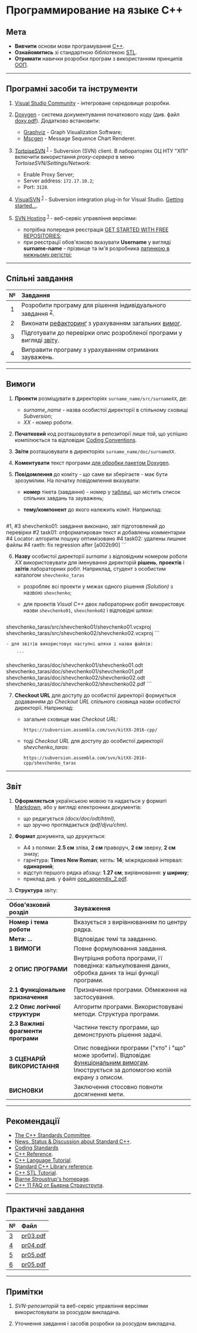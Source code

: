 # Программирование на языке C++

## Мета

- **Вивчити** основи мови програмування [C++](https://ru.wikipedia.org/wiki/C%2B%2B).
- **Ознайомитись** зі стандартною бібліотекою [STL](https://ru.wikipedia.org/wiki/%D0%A1%D1%82%D0%B0%D0%BD%D0%B4%D0%B0%D1%80%D1%82%D0%BD%D0%B0%D1%8F_%D0%B1%D0%B8%D0%B1%D0%BB%D0%B8%D0%BE%D1%82%D0%B5%D0%BA%D0%B0_%D1%88%D0%B0%D0%B1%D0%BB%D0%BE%D0%BD%D0%BE%D0%B2).
- **Отримати** навички розробки програм з використанням принципів [ООП](https://ru.wikipedia.org/wiki/%D0%9E%D0%B1%D1%8A%D0%B5%D0%BA%D1%82%D0%BD%D0%BE-%D0%BE%D1%80%D0%B8%D0%B5%D0%BD%D1%82%D0%B8%D1%80%D0%BE%D0%B2%D0%B0%D0%BD%D0%BD%D0%BE%D0%B5_%D0%BF%D1%80%D0%BE%D0%B3%D1%80%D0%B0%D0%BC%D0%BC%D0%B8%D1%80%D0%BE%D0%B2%D0%B0%D0%BD%D0%B8%D0%B5).

---

<span id="soft"></span>
## Програмні засоби та інструменти

1. [Visual Studio Community](https://www.visualstudio.com/free-developer-offers/) - інтегроване середовище розробки.

2. [Doxygen](http://www.stack.nl/~dimitri/doxygen/download.html#srcbin) <span id="doxy"></span> - система документування початкового коду (див. файл [doxy.pdf](https://sourceforge.net/p/se-khpi/code/HEAD/tree/doc/doxy.pdf?format=raw)). Додатково встановити:
	- [Graphviz](http://www.graphviz.org/Download.php) - Graph Visualization Software;
	- [Mscgen](http://www.mcternan.me.uk/mscgen/) - Message Sequence Chart Renderer.

3. [TortoiseSVN](http://tortoisesvn.net/downloads.html) <sup><abbr title="SVN-репозиторій використовувати за розсудом викладача">[1](#note_svn)</abbr></sup> - Subversion (SVN) client. В лабораторіях ОЦ НТУ "ХПІ" включити використання *proxy-сервера* в меню *TortoiseSVN/Settings/Network*:
	- Enable Proxy Server;
	- Server address: `172.17.10.2`;
	- Port: `3128`.

4. [VisualSVN](https://www.visualsvn.com/visualsvn/download/) <sup><abbr title="SVN-репозиторій використовувати за розсудом викладача">[1](#note_svn)</abbr></sup> - Subversion integration plug-in for Visual Studio. [Getting started...](https://www.visualsvn.com/visualsvn/getting-started/).

5. [SVN Hosting](https://github.com) <sup><abbr title="Використовувати за розсудом викладача">[1](#note_svn)</abbr></sup> - веб-сервіс управління версіями:
	- потрібна попередня реєстрація [GET STARTED WITH FREE REPOSITORIES](https://www.assembla.com/repositories);
	- при реєстрації обов'язково вказувати **Username** у вигляді **surname-name** - прізвище та ім'я розробника [латинкою в нижньому регістрі](http://translit.kh.ua/?lat&passport);

---

<span id="lab_todo"></span>
## Спільні завдання

|  №  | Завдання |
|:---:|:---------|
|  1  | Розробити програму для рішення індивідуального завдання <sup><abbr title="Уточнення завдання за розсудом викладача">[2](#note_summary)</abbr></sup>. |
|  2  | Виконати [рефакторинґ](https://refactoring.guru/) з урахуванням загальних [вимог](#lab_requirements). |
|  3  | Підготувати до перевірки опис розробленої програми у вигляді [звіту](#lab_report). |
|  4  | Виправити програму з урахуванням отриманих зауважень. |

---

<span id="lab_requirements"></span>
## Вимоги

1. **Проекти** розміщувати в директоріях `surname_name/src/surnameXX`, де:
	- *surname_name* - назва особистої директорії в спільному сховищі *Subversion*;
	- *XX* - номер роботи.

2. **Початковий** код розташовувати в репозиторії лише той, що успішно компілюється та відповідає [Coding Conventions](https://www.assembla.com/spaces/kit25a-2016-cpp/subversion/source/HEAD/!nfo/doc/cpp_coding_conventions.pdf?_format=raw).

3. **Звіти** розташовувати в директоріях `surname_name/doc/surnameXX`.

4. **Коментувати** текст програми [для обробки пакетом Doxygen](https://www.assembla.com/spaces/kit25a-2016-cpp/subversion/source/HEAD/!nfo/doc/doxy.pdf?_format=raw).

5. **Повідомлення** до коміту - що саме ви зберігаєте - має бути зрозумілим. На початку повідомлення вказувати:
	- **номер** тікета (завдання) - номер у [таблиці](#lab_todo), що містить список спільних завдань та зауважень;
	- **тему/компонент** до якого належить коміт. Наприклад:

		```
#1, #3 shevchenko01: завдання виконано, звіт підготовлений до перевірки
#2 task01: отформатирован текст и добавлены комментарии
#4 Locator: алгоритм пошуку оптимізовано
#4 task02: удалены лишние файлы
#4 raeth: fix regression after [a002b90]
		```

6. **Назву** особистої директорії *surname* з відповідним номером роботи *XX* використовувати для іменування директорій **рішень**, **проектів** і **звітів** лабораторних робіт. Наприклад, студент з особистим каталогом `shevchenko_taras`
	- розробляє всі проекти у межах одного рішення *(Solution)* з назвою `shevchenko`;
	- для проектів *Visual C++* двох лабораторних робіт використовує назви `shevchenko01`, `shevchenko02` і відповідні шляхи:

		```
shevchenko_taras/src/shevchenko01/shevchenko01.vcxproj
shevchenko_taras/src/shevchenko02/shevchenko02.vcxproj
		```

	- для звітів використовує наступні шляхи і назви файлів:

		```
shevchenko_taras/doc/shevchenko01/shevchenko01.odt
shevchenko_taras/doc/shevchenko01/shevchenko01.pdf
shevchenko_taras/doc/shevchenko02/shevchenko02.odt
shevchenko_taras/doc/shevchenko02/shevchenko02.pdf
		```

7. **Checkout URL** для доступу до особистої директорії формується додаванням до *Checkout URL* спільного сховища назви особистої директорії. Наприклад:
	- загальне сховище має *Checkout URL:*

		`https://subversion.assembla.com/svn/kitXX-2016-cpp/`

	- тоді *Checkout URL* для доступу до особистої директорії *shevchenko_taras*:

		`https://subversion.assembla.com/svn/kitXX-2016-cpp/shevchenko_taras`

---

<span id="lab_report"></span>
## Звіт

1. **Оформляється** українською мовою та надається у форматі [Markdown](https://ru.wikipedia.org/wiki/Markdown), або у вигляді електронних документів:
	- що редагується *(docx/doc/odt/html)*,
	- що зручно проглядається *(pdf/djvu/chm)*.

2. **Формат** документа, що друкується:
	- A4 з полями: **2.5 см** зліва, **2 см** праворуч, **2 см** зверху, **2 см** знизу;
	- гарнітура: **Times New Roman**; кегль: **14**; міжрядковий інтервал: **одинарний**;
	- відступ першого рядка абзацу: **1.27 см**; вирівнювання: **у ширину**;
	- приклад див. у файлі [oop_appendix_2.pdf](https://www.assembla.com/spaces/khpi-oop/subversion/source/HEAD/!nfo/doc/oop_appendix_2.pdf?_format=raw).

3. **Структура** звіту:

| Обов'язковий розділ | Зауваження |
|:--------------------|:-----------|
| **Номер і тема роботи** | Вказується з вирівнюванням по центру рядка. |
| **Мета: ...** | Відповідає темі та завданню. |
| **1 ВИМОГИ** | Повне формулювання завдання. |
| **2 ОПИС ПРОГРАМИ** |  Внутрішня робота програми, її поведінка: калькулювання даних, обробка даних та інші функції програми. |
| **2.1 Функціональне призначення** | Призначення програми. Обмеження на застосування. |
| **2.2 Опис логічної структури** | Алгоритм програми. Використовувані методи. Структура програми. |
| **2.3 Важливі фрагменти програми** | Частини тексту програми, що демонструють рішення задачі. |
| **3 СЦЕНАРІЙ ВИКОРИСТАННЯ** | Опис поведінки програми ("хто" і "що" може зробити). Відповідає [функціональним вимогам](https://uk.wikipedia.org/wiki/%D0%A4%D1%83%D0%BD%D0%BA%D1%86%D1%96%D0%BE%D0%BD%D0%B0%D0%BB%D1%8C%D0%BD%D1%96_%D0%B2%D0%B8%D0%BC%D0%BE%D0%B3%D0%B8). Ілюструється за допомогою копій екрану з описом. |
| **ВИСНОВКИ** | Заключення стосовно повноти досягнення мети. |

---

<span id="references"></span>
## Рекомендації

- [The C++ Standards Committee](http://www.open-std.org/JTC1/SC22/WG21/).
- [News, Status & Discussion about Standard C++](https://isocpp.org/).
- [Coding Standards](https://isocpp.org/wiki/faq/coding-standards)
- [C++ Reference](http://en.cppreference.com/).
- [C++ Language Tutorial](http://www.cplusplus.com/doc/tutorial/).
- [Standard C++ Library reference](http://www.cplusplus.com/reference/).
- [C++ STL Tutorial](http://www.tutorialspoint.com/cplusplus/cpp_stl_tutorial.htm).
- [Bjarne Stroustrup's homepage](http://www.stroustrup.com/).
- [C++ 11 FAQ от Бьярна Страуструпа](http://sergeyteplyakov.blogspot.com/2012/05/c-11-faq.html).

---

## Практичні завдання
| № | Файл |
|:--|:-----|
| [3](https://www.assembla.com/spaces/kit25a-2016-cpp/subversion/source/HEAD/!nfo/doc/pr03.md) | [pr03.pdf](https://www.assembla.com/spaces/kit25a-2016-cpp/subversion/source/HEAD/!nfo/doc/pr03.pdf?_format=raw) |
| [4](https://www.assembla.com/spaces/kit25a-2016-cpp/subversion/source/HEAD/!nfo/doc/pr04.md) | [pr04.pdf](https://www.assembla.com/spaces/kit25a-2016-cpp/subversion/source/HEAD/!nfo/doc/pr04.pdf?_format=raw) |
| [5](https://www.assembla.com/spaces/kit25a-2016-cpp/subversion/source/HEAD/!nfo/doc/pr05.md) | [pr05.pdf](https://www.assembla.com/spaces/kit25a-2016-cpp/subversion/source/HEAD/!nfo/doc/pr05.pdf?_format=raw) |
| [6](https://www.assembla.com/spaces/kit25a-2016-cpp/subversion/source/HEAD/!nfo/doc/pr06.md) | [pr05.pdf](https://www.assembla.com/spaces/kit25a-2016-cpp/subversion/source/HEAD/!nfo/doc/pr06.pdf?_format=raw) |

---

<span id="notes"></span>
## Примітки

1. <span id="note_svn"></span>*SVN-репозиторій* та веб-сервіс управління версіями використовувати за розсудом викладача.

2. <span id="note_summary"></span>Уточнення завдання і засобів розробки за розсудом викладача.
